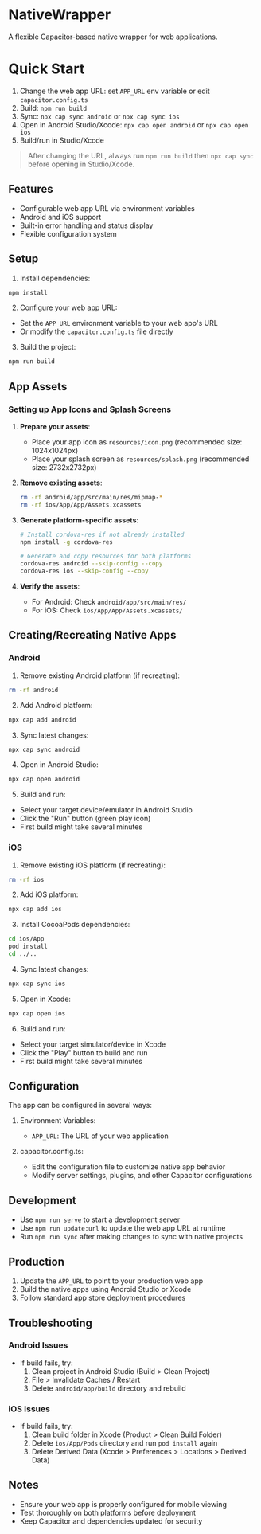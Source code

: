 # NativeWrapper

A flexible Capacitor-based native wrapper for web applications.

# Quick Start

1. Change the web app URL: set `APP_URL` env variable or edit `capacitor.config.ts`
2. Build: `npm run build`
3. Sync: `npx cap sync android` or `npx cap sync ios`
4. Open in Android Studio/Xcode: `npx cap open android` or `npx cap open ios`
5. Build/run in Studio/Xcode

> After changing the URL, always run `npm run build` then `npx cap sync` before opening in Studio/Xcode.

## Features

- Configurable web app URL via environment variables
- Android and iOS support
- Built-in error handling and status display
- Flexible configuration system

## Setup

1. Install dependencies:
```bash
npm install
```

2. Configure your web app URL:
- Set the `APP_URL` environment variable to your web app's URL
- Or modify the `capacitor.config.ts` file directly

3. Build the project:
```bash
npm run build
```

## App Assets

### Setting up App Icons and Splash Screens

1. **Prepare your assets**:
   - Place your app icon as `resources/icon.png` (recommended size: 1024x1024px)
   - Place your splash screen as `resources/splash.png` (recommended size: 2732x2732px)

2. **Remove existing assets**:
   ```bash
   rm -rf android/app/src/main/res/mipmap-*
   rm -rf ios/App/App/Assets.xcassets
   ```

3. **Generate platform-specific assets**:
   ```bash
   # Install cordova-res if not already installed
   npm install -g cordova-res

   # Generate and copy resources for both platforms
   cordova-res android --skip-config --copy
   cordova-res ios --skip-config --copy
   ```

4. **Verify the assets**:
   - For Android: Check `android/app/src/main/res/`
   - For iOS: Check `ios/App/App/Assets.xcassets/`

## Creating/Recreating Native Apps

### Android

1. Remove existing Android platform (if recreating):
```bash
rm -rf android
```

2. Add Android platform:
```bash
npx cap add android
```

3. Sync latest changes:
```bash
npx cap sync android
```

4. Open in Android Studio:
```bash
npx cap open android
```

5. Build and run:
- Select your target device/emulator in Android Studio
- Click the "Run" button (green play icon)
- First build might take several minutes

### iOS

1. Remove existing iOS platform (if recreating):
```bash
rm -rf ios
```

2. Add iOS platform:
```bash
npx cap add ios
```

3. Install CocoaPods dependencies:
```bash
cd ios/App
pod install
cd ../..
```

4. Sync latest changes:
```bash
npx cap sync ios
```

5. Open in Xcode:
```bash
npx cap open ios
```

6. Build and run:
- Select your target simulator/device in Xcode
- Click the "Play" button to build and run
- First build might take several minutes

## Configuration

The app can be configured in several ways:

1. Environment Variables:
   - `APP_URL`: The URL of your web application

2. capacitor.config.ts:
   - Edit the configuration file to customize native app behavior
   - Modify server settings, plugins, and other Capacitor configurations

## Development

- Use `npm run serve` to start a development server
- Use `npm run update:url` to update the web app URL at runtime
- Run `npm run sync` after making changes to sync with native projects

## Production

1. Update the `APP_URL` to point to your production web app
2. Build the native apps using Android Studio or Xcode
3. Follow standard app store deployment procedures

## Troubleshooting

### Android Issues
- If build fails, try:
  1. Clean project in Android Studio (Build > Clean Project)
  2. File > Invalidate Caches / Restart
  3. Delete `android/app/build` directory and rebuild

### iOS Issues
- If build fails, try:
  1. Clean build folder in Xcode (Product > Clean Build Folder)
  2. Delete `ios/App/Pods` directory and run `pod install` again
  3. Delete Derived Data (Xcode > Preferences > Locations > Derived Data)

## Notes

- Ensure your web app is properly configured for mobile viewing
- Test thoroughly on both platforms before deployment
- Keep Capacitor and dependencies updated for security
